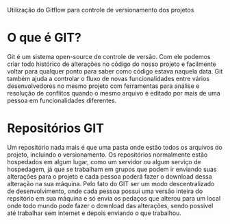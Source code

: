 Utilização do Gitflow para controle de versionamento dos projetos

# O que é GIT?
 
Git é um sistema open-source de controle de versão. Com ele podemos criar todo histórico de alterações no código do nosso projeto e facilmente voltar para qualquer ponto para saber como código estava naquela data. Git também ajuda a controlar o fluxo de novas funcionalidades entre vários desenvolvedores no mesmo projeto com ferramentas para análise e resolução de conflitos quando o mesmo arquivo é editado por mais de uma pessoa em funcionalidades diferentes.

# Repositórios GIT

Um repositório nada mais é que uma pasta onde estão todos os arquivos do projeto, incluindo o versionamento. Os repositórios normalmente estão hospedados em algum lugar, como um servidor ou algum serviço de hospedagem, já que se trabalham em grupos que podem ir enviando suas alterações para o projeto e cada pessoa poderá fazer o download dessa alteração na sua máquina. Pelo fato do GIT ser um modo descentralizado de desenvolvimento, onde cada pessoa possui uma versão inteira do repsitório em sua máquina e só envia os pedaços que alterou para um local onde todo mundo pode fazer o download das alterações, sendo possivel até trabalhar sem internet e depois enviando o que trabalhou.
